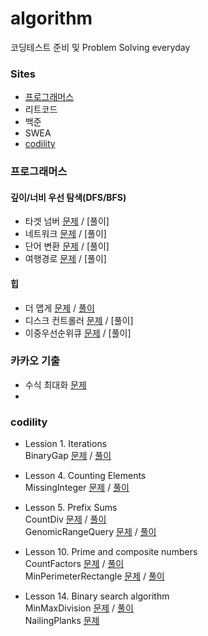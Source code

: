 # algorithm
코딩테스트 준비 및 Problem Solving everyday

### Sites    
- [프로그래머스](https://programmers.co.kr/learn/challenges)
- 리트코드  
- 백준    
- SWEA    
- [codility](https://app.codility.com/programmers/lessons)     


### 프로그래머스   
#### 깊이/너비 우선 탐색(DFS/BFS)     
- 타겟 넘버 [문제](https://programmers.co.kr/learn/courses/30/lessons/43165) / [풀이]     
- 네트워크 [문제](https://programmers.co.kr/learn/courses/30/lessons/43162) / [풀이]     
- 단어 변환 [문제](https://programmers.co.kr/learn/courses/30/lessons/43163) / [풀이]   
- 여행경로 [문제](https://programmers.co.kr/learn/courses/30/lessons/43164) / [풀이]     

#### 힙    
- 더 맵게 [문제](https://programmers.co.kr/learn/courses/30/lessons/42626) / [풀이](https://github.com/sohyunwriter/algorithm/blob/master/%ED%94%84%EB%A1%9C%EA%B7%B8%EB%9E%98%EB%A8%B8%EC%8A%A4/%ED%9E%99/%EB%8D%94%20%EB%A7%B5%EA%B2%8C.py)     
- 디스크 컨트롤러 [문제](https://programmers.co.kr/learn/courses/30/lessons/42627) / [풀이]      
- 이중우선순위큐 [문제](https://programmers.co.kr/learn/courses/30/lessons/42628) / [풀이]    

### 카카오 기출    
- 수식 최대화 [문제](https://programmers.co.kr/learn/courses/30/lessons/67257)      
- 

### codility    
- Lession 1. Iterations   
BinaryGap [문제](https://app.codility.com/programmers/lessons/1-iterations/binary_gap/) / [풀이](https://github.com/sohyunwriter/algorithm/blob/master/codility/BinaryGap.py)    

- Lesson 4. Counting Elements    
MissingInteger [문제](https://app.codility.com/programmers/lessons/4-counting_elements/missing_integer/) / [풀이](https://github.com/sohyunwriter/algorithm/blob/master/codility/MissingInteger.py)    

- Lesson 5. Prefix Sums    
CountDiv [문제](https://app.codility.com/programmers/lessons/5-prefix_sums/count_div/) / [풀이](https://github.com/sohyunwriter/algorithm/blob/master/codility/CountDiv.py)    
GenomicRangeQuery [문제](https://app.codility.com/programmers/lessons/5-prefix_sums/genomic_range_query/) / [풀이](https://github.com/sohyunwriter/algorithm/blob/master/codility/GenomicRangeQuery.py)    

- Lesson 10. Prime and composite numbers      
CountFactors [문제](https://app.codility.com/programmers/lessons/10-prime_and_composite_numbers/count_factors/) / [풀이](https://github.com/sohyunwriter/algorithm/blob/master/codility/CountFactors.py)    
MinPerimeterRectangle [문제](https://app.codility.com/programmers/lessons/10-prime_and_composite_numbers/min_perimeter_rectangle/) / [풀이](https://github.com/sohyunwriter/algorithm/blob/master/codility/MinPerimeterRectangle.py)    

- Lesson 14. Binary search algorithm     
MinMaxDivision [문제](https://app.codility.com/programmers/lessons/14-binary_search_algorithm/) / [풀이](https://github.com/sohyunwriter/algorithm/blob/master/codility/MinMaxDivision.py)    
NailingPlanks [문제](https://app.codility.com/programmers/lessons/14-binary_search_algorithm/nailing_planks/)    


